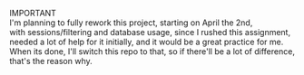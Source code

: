 IMPORTANT<br/>
I'm planning to fully rework this project, starting on April the 2nd, <br/>
with sessions/filtering and database usage, since I rushed this assignment, <br/>
needed a lot of help for it initially, and it would be a great practice for me.<br/>
When its done, I'll switch this repo to that, so if there'll be a lot of difference,<br/>
that's the reason why.<br/>
